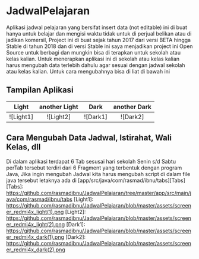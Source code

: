 # JadwalPelajaran
Aplikasi jadwal pelajaran yang bersifat insert data (not editable) ini di buat hanya untuk belajar dan mengisi waktu tidak untuk di perjual belikan atau di jadikan komersil, Project ini di buat sejak tahun 2017 dari versi BETA hingga Stable di tahun 2018 dan di versi Stable ini saya menjadikan project ini Open Source untuk berbagi dan mungkin bisa di terapkan untuk sekolah atau kelas kalian. Untuk menerapkan aplikasi ini di sekolah atau kelas kalian harus mengubah data terlebih dahulu agar sesuai dengan jadwal sekolah atau kelas kalian. Untuk cara mengubahnya bisa di liat di bawah ini

## Tampilan Aplikasi
| Light | another Light | Dark | another Dark
|:-:|:-:|:-:|:-:|
| ![Light1] | ![Light2] | ![Dark1] | ![Dark2] |

## Cara Mengubah Data Jadwal, Istirahat, Wali Kelas, dll
Di dalam aplikasi terdapat 6 Tab sesusai hari sekolah Senin s/d Sabtu perTab tersebut terdiri dari 6 Fragment yang terbentuk dengan program Java, Jika ingin mengubah Jadwal kita harus mengubah script di dalam file java tersebut letaknya ada di [app/src/java/com/rasmad/ibnu/tabs][Tabs]
[Tabs]: <https://github.com/rasmadibnu/JadwalPelajaran/tree/master/app/src/main/java/com/rasmad/ibnu/tabs>
[Light1]: <https://github.com/rasmadibnu/JadwalPelajaran/blob/master/assets/screener_redmi4x_light(1).png>
[Light2]: <https://github.com/rasmadibnu/JadwalPelajaran/blob/master/assets/screener_redmi4x_light(2).png>
[Dark1]: <https://github.com/rasmadibnu/JadwalPelajaran/blob/master/assets/screener_redmi4x_dark(1).png>
[Dark2]: <https://github.com/rasmadibnu/JadwalPelajaran/blob/master/assets/screener_redmi4x_dark(2).png>
